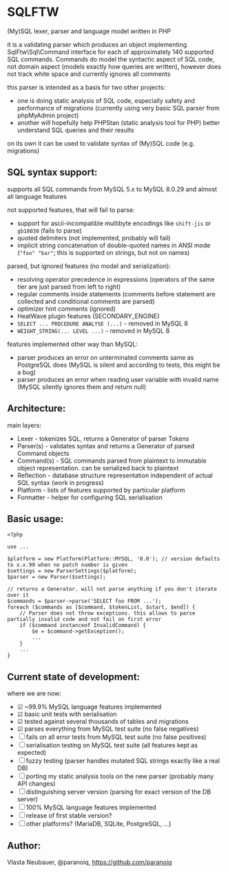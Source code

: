 # SQLFTW

(My)SQL lexer, parser and language model written in PHP

it is a validating parser which produces an object implementing SqlFtw\Sql\Command interface
for each of approximately 140 supported SQL commands. Commands do model the syntactic aspect of SQL code,
not domain aspect (models exactly how queries are written), however does not track white space and currently 
ignores all comments

this parser is intended as a basis for two other projects:
- one is doing static analysis of SQL code, especially safety and performance of migrations (currently using very basic SQL parser from phpMyAdmin project)
- another will hopefully help PHPStan (static analysis tool for PHP) better understand SQL queries and their results

on its own it can be used to validate syntax of (My)SQL code (e.g. migrations)


SQL syntax support:
-------------------

supports all SQL commands from MySQL 5.x to MySQL 8.0.29 and almost all language features

not supported features, that will fail to parse:
- support for ascii-incompatible multibyte encodings like `shift-jis` or `gb18030` (fails to parse)
- quoted delimiters (not implemented, probably will fail)
- implicit string concatenation of double-quoted names in ANSI mode (`"foo" "bar"`; this is supported on strings, but not on names)

parsed, but ignored features (no model and serialization):
- resolving operator precedence in expressions (operators of the same tier are just parsed from left to right)
- regular comments inside statements (comments before statement are collected and conditional comments are parsed)
- optimizer hint comments (ignored)
- HeatWave plugin features (SECONDARY_ENGINE)
- `SELECT ... PROCEDURE ANALYSE (...)` - removed in MySQL 8
- `WEIGHT_STRING(... LEVEL ...)` - removed in MySQL 8

features implemented other way than MySQL:
- parser produces an error on unterminated comments same as PostgreSQL does (MySQL is silent and according to tests, this might be a bug)
- parser produces an error when reading user variable with invalid name (MySQL silently ignores them and return null)

Architecture:
-------------

main layers:
- Lexer - tokenizes SQL, returns a Generator of parser Tokens
- Parser(s) - validates syntax and returns a Generator of parsed Command objects
- Command(s) - SQL commands parsed from plaintext to immutable object representation. can be serialized back to plaintext
- Reflection - database structure representation independent of actual SQL syntax (work in progress)
- Platform - lists of features supported by particular platform
- Formatter - helper for configuring SQL serialisation


Basic usage:
------------

```
<?php

use ...

$platform = new Platform(Platform::MYSQL, '8.0'); // version defaults to x.x.99 when no patch number is given
$settings = new ParserSettings($platform);
$parser = new Parser($settings);

// returns a Generator. will not parse anything if you don't iterate over it
$commands = $parser->parse('SELECT foo FROM ...');
foreach ($commands as [$command, $tokenList, $start, $end]) {
    // Parser does not throw exceptions. this allows to parse partially invalid code and not fail on first error
    if ($command instanceof InvalidCommand) {
        $e = $command->getException();
        ...
    }
    ...
}
```


Current state of development:
-----------------------------

where we are now:
- ☑ ~99.9% MySQL language features implemented
- ☑ basic unit tests with serialisation
- ☑ tested against several thousands of tables and migrations
- ☑ parses everything from MySQL test suite (no false negatives)
- ☐ fails on all error tests from MySQL test suite (no false positives)
- ☐ serialisation testing on MySQL test suite (all features kept as expected)
- ☐ fuzzy testing (parser handles mutated SQL strings exactly like a real DB)
- ☐ porting my static analysis tools on the new parser (probably many API changes)
- ☐ distinguishing server version (parsing for exact version of the DB server)
- ☐ 100% MySQL language features implemented
- ☐ release of first stable version?
- ☐ other platforms? (MariaDB, SQLite, PostgreSQL, ...)


Author:
-------

Vlasta Neubauer, @paranoiq, https://github.com/paranoiq
